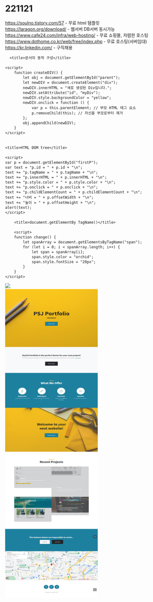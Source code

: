 # 221121
https://soulno.tistory.com/57                     - 무료 html 탬플릿
https://laragon.org/download/                   -  웹서버 DB서버 동시가능
https://www.cafe24.com/infra/web-hosting/ - 무료 쇼핑몰, 저렴한 호스팅
https://www.dothome.co.kr/web/free/index.php - 무료 호스팅(서버임대)
https://kr.linkedin.com/                             - 구직채용

      <title>문서의 동적 구성</title>

    <script>
        function createDIV() {
            let obj = document.getElementById("parent");
            let newDIV = document.createElement("div");
            newDIV.innerHTML = "새로 생성된 Div입니다.";
            newDIV.setAttribute("id", "myDiv");
            newDIV.style.backgroundColor = "yellow";
            newDIV.onclick = function () {
                var p = this.parentElement; // 부모 HTML 태그 요소
                p.removeChild(this); // 자신을 부모로부터 제거
            };
            obj.appendChild(newDIV);
        }
    </script>


    <title>HTML DOM tree</title>
    
	<script>
	var p = document.getElementById("firstP");
	var text = "p.id = " + p.id + "\n";
	text += "p.tagName = " + p.tagName + "\n";
	text += "p.innerHTML = " + p.innerHTML + "\n";
	text += "p.style.color = " + p.style.color + "\n";
	text += "p.onclick = " + p.onclick + "\n";
	text += "p.childElementCount = " + p.childElementCount + "\n";
	text += "너비 = " + p.offsetWidth + "\n";
	text += "높이 = " + p.offsetHeight + "\n";
	alert(text);
	</script>

        <title>document.getElementBy TagName()</title>
	
        <script>
        function change() {
            let spanArray = document.getElementsByTagName("span");
            for (let i = 0; i < spanArray.length; i++) {
                let span = spanArray[i];
                span.style.color = "orchid";
                span.style.fontSize = "20px";
            }
        }
    </script>
    
<a href=" https://packsunjun.github.io/221121/"><img src="https://img.shields.io/badge/Github-3DDC84?style=flat-square&logo=GitHub&logoColor=white"/></a><br>
<img src="웹 캡처_25-11-2022_144944_.jpeg" width="300" height="1000">
